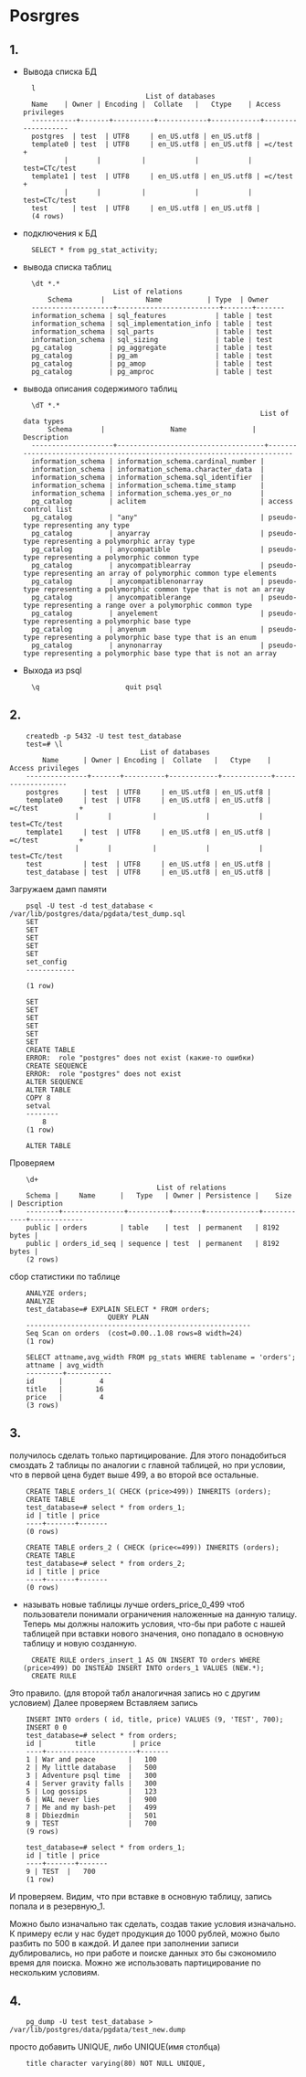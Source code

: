 # Posrgres
## 1.
- Вывода списка БД

        l
                                    List of databases
        Name    | Owner | Encoding |  Collate   |   Ctype    | Access privileges 
        -----------+-------+----------+------------+------------+-------------------
        postgres  | test  | UTF8     | en_US.utf8 | en_US.utf8 | 
        template0 | test  | UTF8     | en_US.utf8 | en_US.utf8 | =c/test          +
                |       |          |            |            | test=CTc/test
        template1 | test  | UTF8     | en_US.utf8 | en_US.utf8 | =c/test          +
                |       |          |            |            | test=CTc/test
        test      | test  | UTF8     | en_US.utf8 | en_US.utf8 | 
        (4 rows)
- подключения к БД

        SELECT * from pg_stat_activity;
- вывода списка таблиц

        \dt *.*
                            List of relations
            Schema       |          Name           | Type  | Owner 
        --------------------+-------------------------+-------+-------
        information_schema | sql_features            | table | test
        information_schema | sql_implementation_info | table | test
        information_schema | sql_parts               | table | test
        information_schema | sql_sizing              | table | test
        pg_catalog         | pg_aggregate            | table | test
        pg_catalog         | pg_am                   | table | test
        pg_catalog         | pg_amop                 | table | test
        pg_catalog         | pg_amproc               | table | test
- вывода описания содержимого таблиц

        \dT *.*
                                                                List of data types
            Schema       |                Name                |                               Description                               
        --------------------+------------------------------------+-------------------------------------------------------------------------
        information_schema | information_schema.cardinal_number | 
        information_schema | information_schema.character_data  | 
        information_schema | information_schema.sql_identifier  | 
        information_schema | information_schema.time_stamp      | 
        information_schema | information_schema.yes_or_no       | 
        pg_catalog         | aclitem                            | access control list
        pg_catalog         | "any"                              | pseudo-type representing any type
        pg_catalog         | anyarray                           | pseudo-type representing a polymorphic array type
        pg_catalog         | anycompatible                      | pseudo-type representing a polymorphic common type
        pg_catalog         | anycompatiblearray                 | pseudo-type representing an array of polymorphic common type elements
        pg_catalog         | anycompatiblenonarray              | pseudo-type representing a polymorphic common type that is not an array
        pg_catalog         | anycompatiblerange                 | pseudo-type representing a range over a polymorphic common type
        pg_catalog         | anyelement                         | pseudo-type representing a polymorphic base type
        pg_catalog         | anyenum                            | pseudo-type representing a polymorphic base type that is an enum
        pg_catalog         | anynonarray                        | pseudo-type representing a polymorphic base type that is not an array
- Выхода из psql

        \q                     quit psql

## 2.
        createdb -p 5432 -U test test_database
        test=# \l
                                    List of databases
            Name      | Owner | Encoding |  Collate   |   Ctype    | Access privileges 
        ---------------+-------+----------+------------+------------+-------------------
        postgres      | test  | UTF8     | en_US.utf8 | en_US.utf8 | 
        template0     | test  | UTF8     | en_US.utf8 | en_US.utf8 | =c/test          +
                    |       |          |            |            | test=CTc/test
        template1     | test  | UTF8     | en_US.utf8 | en_US.utf8 | =c/test          +
                    |       |          |            |            | test=CTc/test
        test          | test  | UTF8     | en_US.utf8 | en_US.utf8 | 
        test_database | test  | UTF8     | en_US.utf8 | en_US.utf8 | 

Загружаем дамп памяти

        psql -U test -d test_database < /var/lib/postgres/data/pgdata/test_dump.sql
        SET
        SET
        SET
        SET
        SET
        set_config 
        ------------
        
        (1 row)

        SET
        SET
        SET
        SET
        SET
        SET
        CREATE TABLE
        ERROR:  role "postgres" does not exist (какие-то ошибки)
        CREATE SEQUENCE
        ERROR:  role "postgres" does not exist
        ALTER SEQUENCE
        ALTER TABLE
        COPY 8
        setval 
        --------
            8
        (1 row)

        ALTER TABLE
Проверяем 

        \d+
                                        List of relations
        Schema |     Name      |   Type   | Owner | Persistence |    Size    | Description 
        --------+---------------+----------+-------+-------------+------------+-------------
        public | orders        | table    | test  | permanent   | 8192 bytes | 
        public | orders_id_seq | sequence | test  | permanent   | 8192 bytes | 
        (2 rows)
сбор статистики по таблице

        ANALYZE orders;
        ANALYZE
        test_database=# EXPLAIN SELECT * FROM orders;
                            QUERY PLAN                       
        -------------------------------------------------------
        Seq Scan on orders  (cost=0.00..1.08 rows=8 width=24)
        (1 row)

        SELECT attname,avg_width FROM pg_stats WHERE tablename = 'orders';
        attname | avg_width 
        ---------+-----------
        id      |         4
        title   |        16
        price   |         4
        (3 rows)

## 3.
получилось сделать только партицирование.
Для этого понадобиться смоздать 2 таблицы по аналогии с главной таблицей, но при условии, что в первой цена будет выше 499, а во второй все остальные. 

        CREATE TABLE orders_1( CHECK (price>499)) INHERITS (orders);
        CREATE TABLE
        test_database=# select * from orders_1;
        id | title | price 
        ----+-------+-------
        (0 rows)

        CREATE TABLE orders_2 ( CHECK (price<=499)) INHERITS (orders);
        CREATE TABLE
        test_database=# select * from orders_2;
        id | title | price 
        ----+-------+-------
        (0 rows)
* называть новые таблицы лучше orders_price_0_499 чтоб пользователи понимали ограничения наложенные на данную талицу.
Теперь мы должны наложить условия, что-бы при работе с нашей таблицей при вставки нового значения, оно попадало в основную таблицу и новую созданную.

        CREATE RULE orders_insert_1 AS ON INSERT TO orders WHERE (price>499) DO INSTEAD INSERT INTO orders_1 VALUES (NEW.*);
        CREATE RULE
Это правило. (для второй табл аналогичная запись но с другим условием)
Далее проверяем
Вставляем запись

        INSERT INTO orders ( id, title, price) VALUES (9, 'TEST', 700);
        INSERT 0 0
        test_database=# select * from orders;
        id |        title         | price 
        ----+----------------------+-------
        1 | War and peace        |   100
        2 | My little database   |   500
        3 | Adventure psql time  |   300
        4 | Server gravity falls |   300
        5 | Log gossips          |   123
        6 | WAL never lies       |   900
        7 | Me and my bash-pet   |   499
        8 | Dbiezdmin            |   501
        9 | TEST                 |   700
        (9 rows)

        test_database=# select * from orders_1;
        id | title | price 
        ----+-------+-------
        9 | TEST  |   700
        (1 row)
И проверяем. Видим, что при вставке в основную таблицу, запись попала и в резервную_1.

Можно было изначально так сделать, создав такие условия изначально. К примеру если у нас будет продукция до 1000 рублей, можно было разбить по 500 в каждой. И далее при заполнении записи дублировались, но при работе и поиске данных это бы сэкономило время для поиска. Можно же использовать партицирование по нескольким условиям. 
## 4.

        pg_dump -U test test_database > /var/lib/postgres/data/pgdata/test_new.dump
просто добавить UNIQUE, либо  UNIQUE(имя столбца)

        title character varying(80) NOT NULL UNIQUE,